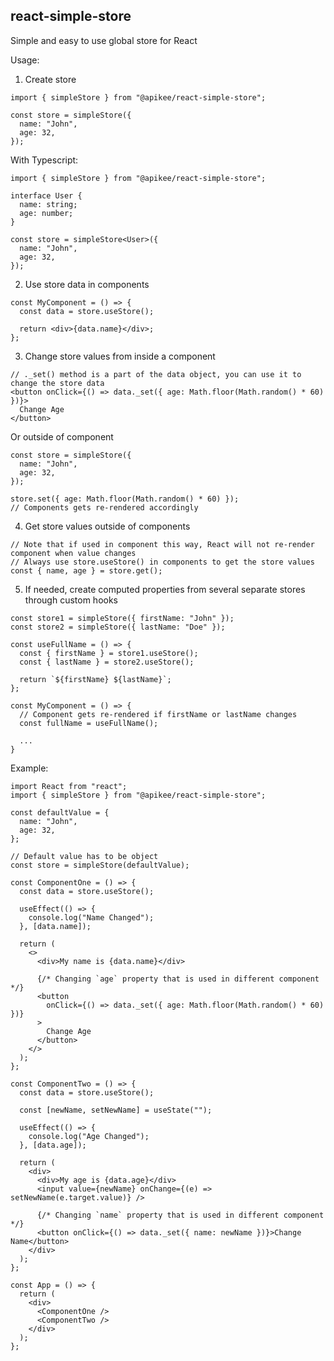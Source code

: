 ## react-simple-store

Simple and easy to use global store for React

Usage:

1. Create store

```tsx
import { simpleStore } from "@apikee/react-simple-store";

const store = simpleStore({
  name: "John",
  age: 32,
});
```

With Typescript:

```tsx
import { simpleStore } from "@apikee/react-simple-store";

interface User {
  name: string;
  age: number;
}

const store = simpleStore<User>({
  name: "John",
  age: 32,
});
```

2. Use store data in components

```tsx
const MyComponent = () => {
  const data = store.useStore();

  return <div>{data.name}</div>;
};
```

3. Change store values from inside a component

```tsx
// ._set() method is a part of the data object, you can use it to change the store data
<button onClick={() => data._set({ age: Math.floor(Math.random() * 60) })}>
  Change Age
</button>
```

Or outside of component

```tsx
const store = simpleStore({
  name: "John",
  age: 32,
});

store.set({ age: Math.floor(Math.random() * 60) });
// Components gets re-rendered accordingly
```

4. Get store values outside of components

```tsx
// Note that if used in component this way, React will not re-render component when value changes
// Always use store.useStore() in components to get the store values
const { name, age } = store.get();
```

5. If needed, create computed properties from several separate stores through custom hooks

```tsx
const store1 = simpleStore({ firstName: "John" });
const store2 = simpleStore({ lastName: "Doe" });

const useFullName = () => {
  const { firstName } = store1.useStore();
  const { lastName } = store2.useStore();

  return `${firstName} ${lastName}`;
};

const MyComponent = () => {
  // Component gets re-rendered if firstName or lastName changes
  const fullName = useFullName();

  ...
}
```

Example:

```tsx
import React from "react";
import { simpleStore } from "@apikee/react-simple-store";

const defaultValue = {
  name: "John",
  age: 32,
};

// Default value has to be object
const store = simpleStore(defaultValue);

const ComponentOne = () => {
  const data = store.useStore();

  useEffect(() => {
    console.log("Name Changed");
  }, [data.name]);

  return (
    <>
      <div>My name is {data.name}</div>

      {/* Changing `age` property that is used in different component */}
      <button
        onClick={() => data._set({ age: Math.floor(Math.random() * 60) })}
      >
        Change Age
      </button>
    </>
  );
};

const ComponentTwo = () => {
  const data = store.useStore();

  const [newName, setNewName] = useState("");

  useEffect(() => {
    console.log("Age Changed");
  }, [data.age]);

  return (
    <div>
      <div>My age is {data.age}</div>
      <input value={newName} onChange={(e) => setNewName(e.target.value)} />

      {/* Changing `name` property that is used in different component */}
      <button onClick={() => data._set({ name: newName })}>Change Name</button>
    </div>
  );
};

const App = () => {
  return (
    <div>
      <ComponentOne />
      <ComponentTwo />
    </div>
  );
};
```
